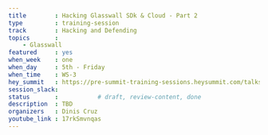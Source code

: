 ```yaml
---
title        : Hacking Glasswall SDk & Cloud - Part 2
type         : training-session
track        : Hacking and Defending
topics       :
    - Glasswall
featured     : yes
when_week    : one
when_day     : 5th - Friday
when_time    : WS-3
hey_summit   : https://pre-summit-training-sessions.heysummit.com/talks/glasswall-sdk-cloud-1/
session_slack:
status       :           # draft, review-content, done
description  : TBD
organizers   : Dinis Cruz
youtube_link : 17rkSmvnqas  
---
```

